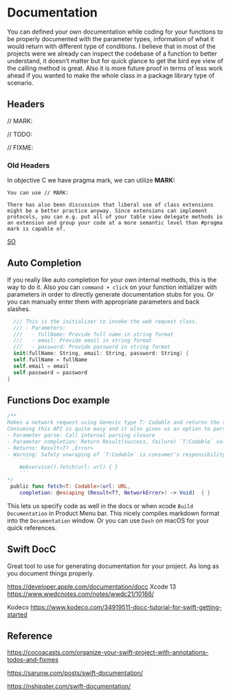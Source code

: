 # Documentation

You can defined your own documentation while coding for your functions to be properly documented with the parameter types, information of what it would return with different type of conditions. I believe that in most of the projects were we already can inspect the codebase of a function to better understand, it doesn’t matter but for quick glance to get the bird eye view of the calling method is great. Also it is more future proof in terms of less work ahead if you wanted to make the whole class in a package library type of scenario.

## Headers

// MARK:

// TODO:

// FIXME: 



### Old Headers

In objective C we have pragma mark, we can utilize **MARK:** 
```text
You can use // MARK:

There has also been discussion that liberal use of class extensions might be a better practice anyway. Since extensions can implement protocols, you can e.g. put all of your table view delegate methods in an extension and group your code at a more semantic level than #pragma mark is capable of.
```
[SO](https://stackoverflow.com/questions/24017316/pragma-mark-in-swift?rq=1)


## Auto Completion

If you really like auto completion for your own internal methods, this is the way to do it. Also you can `command + click` on your function initializer with parameters in order to directly generate documentation stubs for you. Or you can manually enter them with appropriate parameters and back slashes.

```swift
  /// This is the initializer to invoke the web request class.
  /// - Parameters:
  ///   - fullName: Provide full name in string format
  ///   - email: Provide email in string format
  ///   - password: Provide password in string format
  init(fullName: String, email: String, password: String) {
  self.fullName = fullName
  self.email = email
  self.password = password
}
```


## Functions Doc example

```swift
/**
Makes a network request using Generic type T: Codable and returns the two completioner handlers - Parsing & Result Type.
Consuming this API is quite easy and it also gives us an option to parse the network data response in the completion handler
- Parameter parse: Call internal parsing closure
- Parameter completion: Return Result(success, failure) `T:Codable` value
- Returns: Result<T? ,Error>
- Warning: Safely unwraping of `T:Codable` is consumer's responsibility.
	```
	Webservice().fetch(url: url) { }
	```
*/
 public func fetch<T: Codable>(url: URL,
    completion: @escaping (Result<T?, NetworkError>) -> Void)  { }
```

This lets us specify code as well in the docs or when xcode `Build Documentation` in Product Menu bar. This nicely compiles markdown format into the `Documentation` window. Or you can use `Dash` on macOS for your quick references.


## Swift DocC

Great tool to use for generating documentation for your project. As long as you document things properly.



https://developer.apple.com/documentation/docc
Xcode 13
https://www.wwdcnotes.com/notes/wwdc21/10166/

Kodeco 
https://www.kodeco.com/34919511-docc-tutorial-for-swift-getting-started
## Reference

https://cocoacasts.com/organize-your-swift-project-with-annotations-todos-and-fixmes

https://sarunw.com/posts/swift-documentation/

https://nshipster.com/swift-documentation/